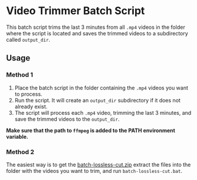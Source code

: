 # Video Trimmer Batch Script

This batch script trims the last 3 minutes from all `.mp4` videos in the folder where the script is located and saves the trimmed videos to a subdirectory called `output_dir`.

## Usage

### Method 1

1. Place the batch script in the folder containing the `.mp4` videos you want to process.
2. Run the script. It will create an `output_dir` subdirectory if it does not already exist.
3. The script will process each `.mp4` video, trimming the last 3 minutes, and save the trimmed videos to the `output_dir`.

**Make sure that the path to `ffmpeg` is added to the PATH environment variable.**

### Method 2

The easiest way is to get the [batch-lossless-cut.zip](https://github.com/m1nuzz/batch-lossless-cut/releases/download/batch-lossless-cut/batch-lossless-cut.zip) extract the files into the folder with the videos you want to trim, and run `batch-lossless-cut.bat`.
